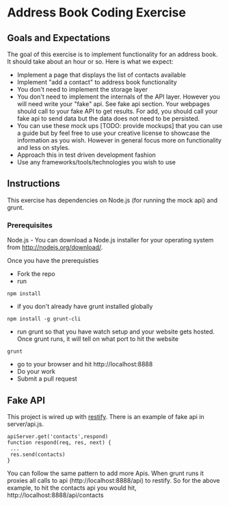 # Address Book Coding Exercise

## Goals and Expectations
The goal of this exercise is to implement functionality for an address book. It should take about an hour or so. Here is what we expect:

- Implement a page that displays the list of contacts available
- Implement "add a contact" to address book functionality
- You don't need to implement the storage layer
- You don't need to implement the internals of the API layer. However you will need write your "fake" api. See fake api section. Your webpages should call to your fake API to get results. For add, you should call your fake api to send data but the data does not need to be persisted.  
- You can use these mock ups [TODO: provide mockups] that you can use a guide but by feel free to use your creative license to showcase the information as you wish. However in general focus more on functionality and less on styles.
- Approach this in test driven development fashion
- Use any frameworks/tools/technologies you wish to use

## Instructions
This exercise has dependencies on Node.js (for running the mock api) and grunt.

### Prerequisites
Node.js - You can download a Node.js installer for your operating system from http://nodejs.org/download/.

Once you have the prerequisties
- Fork the repo
- run
```
npm install
```
- if you don't already have grunt installed globally
```
npm install -g grunt-cli
```
- run grunt so that you have watch setup and your website gets hosted. Once grunt runs, it will tell on what port to hit the website
```
grunt
```
- go to your browser and hit http://localhost:8888
- Do your work
- Submit a pull request

## Fake API
This project is wired up with [restify](http://mcavage.me/node-restify/). There is an example of fake api in server/api.js.
```
apiServer.get('contacts',respond)
function respond(req, res, next) {
 ...
 res.send(contacts)
}
```
You can follow the same pattern to add more Apis. When grunt runs it proxies all calls to api (http://localhost:8888/api) to restify. So for the above example, to hit the contacts api you would hit, http://localhost:8888/api/contacts
